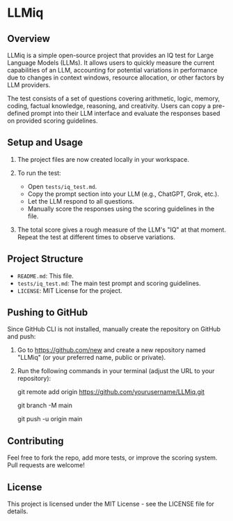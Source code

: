 
# LLMiq

## Overview

LLMiq is a simple open-source project that provides an IQ test for Large Language Models (LLMs). It allows users to quickly measure the current capabilities of an LLM, accounting for potential variations in performance due to changes in context windows, resource allocation, or other factors by LLM providers.

The test consists of a set of questions covering arithmetic, logic, memory, coding, factual knowledge, reasoning, and creativity. Users can copy a pre-defined prompt into their LLM interface and evaluate the responses based on provided scoring guidelines.

## Setup and Usage

1. The project files are now created locally in your workspace.

2. To run the test:
   - Open `tests/iq_test.md`.
   - Copy the prompt section into your LLM (e.g., ChatGPT, Grok, etc.).
   - Let the LLM respond to all questions.
   - Manually score the responses using the scoring guidelines in the file.

3. The total score gives a rough measure of the LLM's "IQ" at that moment. Repeat the test at different times to observe variations.

## Project Structure

- `README.md`: This file.
- `tests/iq_test.md`: The main test prompt and scoring guidelines.
- `LICENSE`: MIT License for the project.

## Pushing to GitHub

Since GitHub CLI is not installed, manually create the repository on GitHub and push:

1. Go to https://github.com/new and create a new repository named "LLMiq" (or your preferred name, public or private).

2. Run the following commands in your terminal (adjust the URL to your repository):

   git remote add origin https://github.com/yourusername/LLMiq.git

   git branch -M main

   git push -u origin main

## Contributing

Feel free to fork the repo, add more tests, or improve the scoring system. Pull requests are welcome!

## License

This project is licensed under the MIT License - see the LICENSE file for details. 